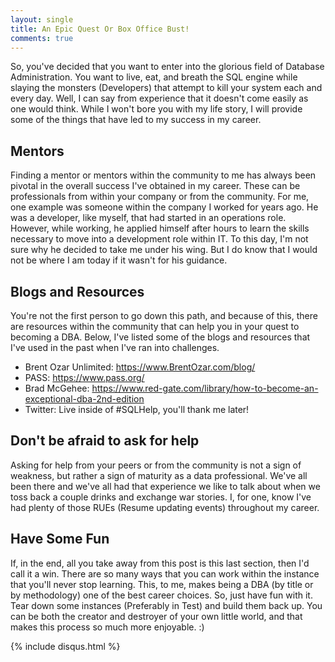 ```yaml
---
layout: single
title: An Epic Quest Or Box Office Bust!
comments: true
---
```


So, you've decided that you want to enter into the glorious field of Database Administration.  You want to live, eat, and breath the SQL engine while slaying the monsters (Developers) that attempt to kill your system each and every day.  Well, I can say from experience that it doesn't come easily as one would think.  While I won't bore you with my life story, I will provide some of the things that have led to my success in my career.  


## Mentors

Finding a mentor or mentors within the community to me has always been pivotal in the overall success I've obtained in my career.  These can be professionals from within your company or from the community.  For me, one example was someone within the company I worked for years ago.  He was a developer, like myself, that had started in an operations role. However, while working, he applied himself after hours to learn the skills necessary to move into a development role within IT.  To this day, I'm not sure why he decided to take me under his wing.  But I do know that I would not be where I am today if it wasn't for his guidance.

## Blogs and Resources

You're not the first person to go down this path, and because of this, there are resources within the community that can help you in your quest to becoming a DBA.  Below, I've listed some of the blogs and resources that I've used in the past when I've ran into challenges.  

   - Brent Ozar Unlimited: https://www.BrentOzar.com/blog/
   - PASS: https://www.pass.org/
   - Brad McGehee: https://www.red-gate.com/library/how-to-become-an-exceptional-dba-2nd-edition 
   - Twitter: Live inside of #SQLHelp, you'll thank me later!

## Don't be afraid to ask for help

Asking for help from your peers or from the community is not a sign of weakness, but rather a sign of maturity as a data professional.  We've all been there and we've all had that experience we like to talk about when we toss back a couple drinks and exchange war stories.  I, for one, know I've had plenty of those RUEs (Resume updating events) throughout my career.  

## Have Some Fun

If, in the end, all you take away from this post is this last section, then I'd call it a win.  There are so many ways that you can work within the instance that you'll never stop learning.  This, to me, makes being a DBA (by title or by methodology) one of the best career choices.  So, just have fun with it.  Tear down some instances (Preferably in Test) and build them back up.  You can be both the creator and destroyer of your own little world, and that makes this process so much more enjoyable. :)


{% include disqus.html %}
